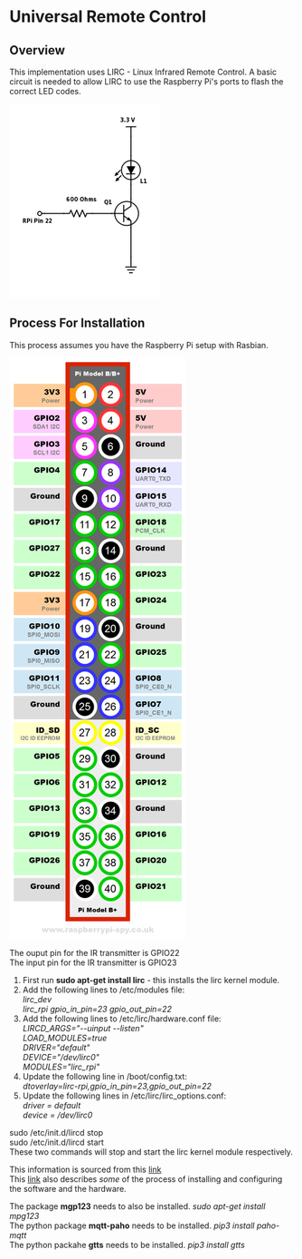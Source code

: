 # Universal Remote Control
## Overview
This implementation uses LIRC - Linux Infrared Remote Control.
A basic circuit is needed to allow LIRC to use the Raspberry Pi's ports to flash the correct LED codes.

![Basic IR Circuit](/Doc/kydhome_img/IR-LED.png)

## Process For Installation
This process assumes you have the Raspberry Pi setup with Rasbian.

![RPI GPIO](/Doc/kydhome_img/Raspberry-Pi-GPIO-Layout-Model-B-Plus.png)

The ouput pin for the IR transmitter is GPIO22<br>
The input pin for the IR transmitter is GPIO23<br>


1. First run **sudo apt-get install lirc** - this installs the lirc kernel module.
2. Add the following lines to /etc/modules file:<br>
*lirc_dev<br>
lirc_rpi gpio_in_pin=23 gpio_out_pin=22*
3. Add the following lines to /etc/lirc/hardware.conf file:<br>
*LIRCD_ARGS="--uinput --listen"<br>
LOAD_MODULES=true<br>
DRIVER="default"<br>
DEVICE="/dev/lirc0"<br>
MODULES="lirc_rpi"*
4. Update the following line in /boot/config.txt:<br>
*dtoverlay=lirc-rpi,gpio_in_pin=23,gpio_out_pin=22*
5. Update the following lines in /etc/lirc/lirc_options.conf:<br>
*driver    = default<br>
device    = /dev/lirc0*

sudo /etc/init.d/lircd stop<br>
sudo /etc/init.d/lircd start<br>
These two commands will stop and start the lirc kernel module respectively.<br>

This information is sourced from this [link](https://gist.github.com/prasanthj/c15a5298eb682bde34961c322c95378b)<br>
This [link](http://www.raspberry-pi-geek.com/Archive/2015/10/Raspberry-Pi-IR-remote) also describes *some* of the process of installing and configuring the software  and the hardware.<br>

The package **mgp123** needs to also be installed. *sudo apt-get install mpg123*<br>
The python package **mqtt-paho** needs to be installed. *pip3 install paho-mqtt*<br>
The python packahe **gtts** needs to be installed. *pip3 install gtts*


